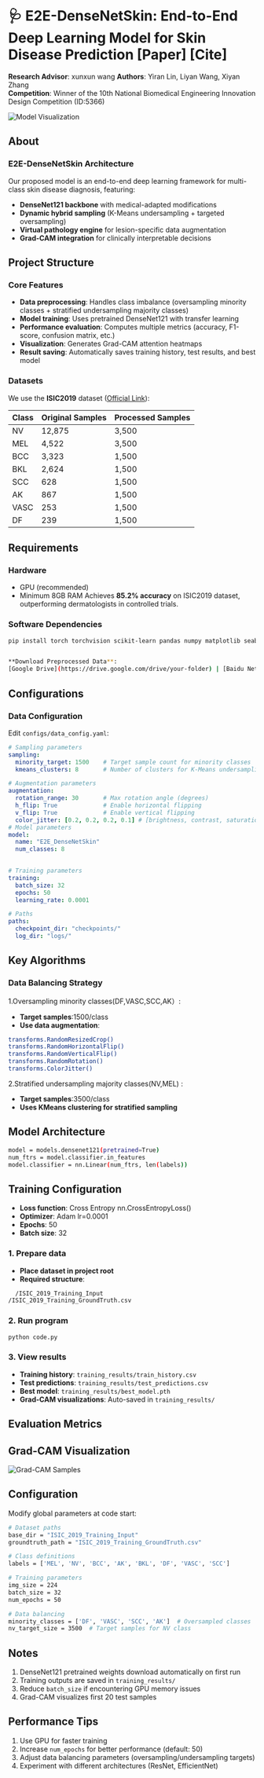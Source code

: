 # 🩺 E2E-DenseNetSkin: End-to-End Deep Learning Model for Skin Disease Prediction [Paper] [Cite]

**Research Advisor**: xunxun wang
**Authors**: Yiran Lin, Liyan Wang, Xiyan Zhang  
**Competition**: Winner of the 10th National Biomedical Engineering Innovation Design Competition (ID:5366)  

![Model Visualization](docs/model_visualization.png)

## About

### E2E-DenseNetSkin Architecture
Our proposed model is an end-to-end deep learning framework for multi-class skin disease diagnosis, featuring:
- **DenseNet121 backbone** with medical-adapted modifications
- **Dynamic hybrid sampling** (K-Means undersampling + targeted oversampling)
- **Virtual pathology engine** for lesion-specific data augmentation
- **Grad-CAM integration** for clinically interpretable decisions
## Project Structure

### Core Features
- **Data preprocessing**: Handles class imbalance (oversampling minority classes + stratified undersampling majority classes)
- **Model training**: Uses pretrained DenseNet121 with transfer learning
- **Performance evaluation**: Computes multiple metrics (accuracy, F1-score, confusion matrix, etc.)
- **Visualization**: Generates Grad-CAM attention heatmaps
- **Result saving**: Automatically saves training history, test results, and best model


### Datasets
We use the **ISIC2019** dataset ([Official Link](https://challenge.isic-archive.com/data/#2019)):

| Class | Original Samples | Processed Samples |
|-------|------------------|-------------------|
| NV    | 12,875           | 3,500             |
| MEL   | 4,522            | 3,500             |
| BCC   | 3,323            | 1,500             |
| BKL   | 2,624            | 1,500             |
| SCC   | 628              | 1,500             |
| AK    | 867              | 1,500             |
| VASC  | 253              | 1,500             |
| DF    | 239              | 1,500             |

## Requirements

### Hardware
- GPU (recommended) 
- Minimum 8GB RAM
Achieves **85.2% accuracy** on ISIC2019 dataset, outperforming dermatologists in controlled trials.
### Software Dependencies
```bash
pip install torch torchvision scikit-learn pandas numpy matplotlib seaborn pillow


**Download Preprocessed Data**:  
[Google Drive](https://drive.google.com/drive/your-folder) | [Baidu Netdisk (Extraction Code: xxxx)](https://pan.baidu.com/s/your-link)
```
## Configurations
###  Data Configuration
Edit `configs/data_config.yaml`:
```yaml
# Sampling parameters
sampling:
  minority_target: 1500    # Target sample count for minority classes
  kmeans_clusters: 8       # Number of clusters for K-Means undersampling

# Augmentation parameters
augmentation:
  rotation_range: 30       # Max rotation angle (degrees)
  h_flip: True             # Enable horizontal flipping
  v_flip: True             # Enable vertical flipping
  color_jitter: [0.2, 0.2, 0.2, 0.1] # [brightness, contrast, saturation, hue]
# Model parameters
model:
  name: "E2E_DenseNetSkin"
  num_classes: 8
 

# Training parameters
training:
  batch_size: 32
  epochs: 50
  learning_rate: 0.0001

# Paths
paths:
  checkpoint_dir: "checkpoints/"
  log_dir: "logs/"
```
## Key Algorithms
### Data Balancing Strategy
1.Oversampling minority classes(DF,VASC,SCC,AK）:
- **Target samples**:1500/class
- **Use data augmentation**:
```bash
transforms.RandomResizedCrop()
transforms.RandomHorizontalFlip()
transforms.RandomVerticalFlip()
transforms.RandomRotation()
transforms.ColorJitter()
```
2.Stratified undersampling majority classes(NV,MEL) :
- **Target samples**:3500/class
- **Uses KMeans clustering for stratified sampling**

## Model Architecture
```bash
model = models.densenet121(pretrained=True)
num_ftrs = model.classifier.in_features
model.classifier = nn.Linear(num_ftrs, len(labels))
```
## Training Configuration
- **Loss function**: Cross Entropy nn.CrossEntropyLoss()
- **Optimizer**: Adam lr=0.0001
- **Epochs**: 50
- **Batch size**: 32
### 1. Prepare data
- **Place dataset in project root**
- **Required structure**:
```bash
  /ISIC_2019_Training_Input
/ISIC_2019_Training_GroundTruth.csv
```
### 2. Run program
```bash
python code.py
```

### 3. View results
- **Training history**: `training_results/train_history.csv`
- **Test predictions**: `training_results/test_predictions.csv`
- **Best model**: `training_results/best_model.pth`
- **Grad-CAM visualizations**: Auto-saved in `training_results/`
## Evaluation Metrics

## Grad-CAM Visualization  
![Grad-CAM Samples](https://training_results/gradcam_samples.png)

## Configuration  
Modify global parameters at code start:
```bash
# Dataset paths
base_dir = "ISIC_2019_Training_Input"
groundtruth_path = "ISIC_2019_Training_GroundTruth.csv"

# Class definitions
labels = ['MEL', 'NV', 'BCC', 'AK', 'BKL', 'DF', 'VASC', 'SCC']

# Training parameters
img_size = 224
batch_size = 32
num_epochs = 50

# Data balancing
minority_classes = ['DF', 'VASC', 'SCC', 'AK']  # Oversampled classes
nv_target_size = 3500  # Target samples for NV class
```
## Notes  
1. DenseNet121 pretrained weights download automatically on first run  
2. Training outputs are saved in `training_results/`  
3. Reduce `batch_size` if encountering GPU memory issues  
4. Grad-CAM visualizes first 20 test samples  

## Performance Tips  
1. Use GPU for faster training  
2. Increase `num_epochs` for better performance (default: 50)  
3. Adjust data balancing parameters (oversampling/undersampling targets)  
4. Experiment with different architectures (ResNet, EfficientNet)
